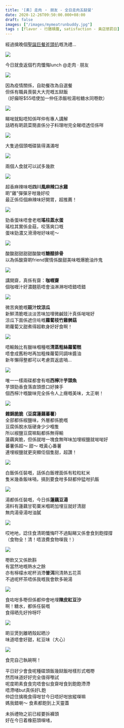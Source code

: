 ```yaml
---
title: '[素] 走肉 ‧ 朋友 - 全日走肉五餸餐'
date: 2020-12-26T09:50:00.000+08:00
draft: false
images: ["/images/mymeatrunbuddy.jpg"]
tags : [flavor - 行膳積腹, satisfaction - 黃店懲罰日]
---
```


經過擒晚個[聖誕巨餐斧頭扒](https://hidie.net/sowergift/)嘅洗禮...  

![](/images/mymeatrunbuddy1.jpg)

今日就食返個冇肉懺悔lunch @走肉 ‧ 朋友  

![](/images/mymeatrunbuddy2.jpg)

因為疫情關係，自助餐改為自選餐    
但係有職員喪裝大大兜嘅五餸飯  
（好癲呀$55唔使加一仲任添飯啦湯啦糖水同嘢飲）  

![](/images/mymeatrunbuddy3.jpg)

睇啱就點唔知係咩仲有專人講解  
話晒有啲蔬菜簡直係分子料理咁完全睇唔透佢係咩  

![](/images/mymeatrunbuddy4.jpg)

大隻過個頭嘅碟裝得滿滿咁  

![](/images/mymeatrunbuddy5.jpg)

兩個人食就可以試多幾款  

![](/images/mymeatrunbuddy6.jpg)

超香麻辣味嘅**四川風麻辣口水雞**  
啲"雞"彈彈牙咁幾好咬  
最正係佢個麻辣味好開胃，超推薦！  

![](/images/mymeatrunbuddy7.jpg)

勁香蛋味唔會老嘅**瑤柱蒸水蛋**  
瑤柱其實係金菇，咬落爽口嘅  
蛋味勁濃又滑滑咁好味呢～  

![](/images/mymeatrunbuddy8.jpg)

酸酸甜甜甜甜酸酸嘅**糖醋排骨**  
以為係酸齋啲friend實情係酸甜美味嘅爆脆油炸鬼  

![](/images/mymeatrunbuddy9.jpg)

講開齋，真係有齋：**咖喱齋**  
個咖喱汁好濃麵筋唔會油淋淋咁唔錯唔錯  

![](/images/mymeatrunbuddy10.jpg)

微苦爽脆嘅**豉汁炆涼瓜**  
新鮮清脆嘅淡淡苦味加埋微鹹豉汁真係啱啱好  
涼瓜下面係遮住咗嘅**蘿蔔枝竹雞髀菇**  
啲蘿蔔又甜煮得超軟身好好食啊！  

![](/images/mymeatrunbuddy11.jpg)

唔輸蝕比有臘味嗰種嘅**清蒸粗絲蘿蔔糕**  
唔會成舊粉咁再加粗條蘿蔔同調味醬油  
新年懶得整都可以考慮買返底喎...  

![](/images/mymeatrunbuddy12.jpg)

唯一一樣兩碟都會有嘅**西檸汁芋頭魚**  
芋頭勁香食落直頭漿口好揀手  
個西檸汁嘅酸味完全係令人上癮嘅美味，太正喇！  

![](/images/mymeatrunbuddy13.jpg)

**雜錦脆脆（豆腐蓮藕蕃薯）**  
全部都係椒鹽味，外層都係脆嘅  
豆腐係脫水版硬身少少嗰隻  
所以椒鹽豆腐嘛點都係無得輸  
蓮藕爽脆，但係就咁一塊食無咩味加埋椒鹽就啱啱好  
蕃薯係超～ 甜～ 嘅黃心番薯  
連埋椒鹽就更突顯佢個隻甜，超讚！  

![](/images/mymeatrunbuddy14.jpg)

白飯係任裝嘅，話係白飯裡面係有粒粒紅米  
隻米幾香飯味喎，搞到要食咁多餸都仲猛咁扒飯  

![](/images/mymeatrunbuddy15.jpg)

湯都係任裝嘅，今日係**蓮藕豆湯**  
湯料有蓮藕甘筍粟米嗰啲加埋豆就好清甜  
無肉湯骨湯咁油膩  

![](/images/mymeatrunbuddy.jpg)

哎吔吔，諗住食清啲懺悔吓不過點睇又係會食到飽撐撐  
（食物全！清！唔浪費食物㗎我！）  

![](/images/mymeatrunbuddy16.jpg)

嘢飲又又係飲斟  
有當然地嘅熱水之餘  
亦有檸檬水呢杯消滯**普洱**同清熱五花茶  
不過呢杯茶唔係我嘅我會飲多碗湯  

![](/images/mymeatrunbuddy17.jpg)

食咗咁多嘢但係都仲會吔埋**陳皮紅豆沙**  
啊！糖水，都係任裝嘅  
食得晒先好拎呀吓  

![](/images/mymeatrunbuddy18.jpg)

啲豆煲到離晒殼起晒沙  
味道唔會好甜，紅豆味（大心）  

![](/images/mymeatrunbuddy19.jpg)

食完自己執碗啊！  
    
平日好少會食呢種碟頭飯幾餸飯咁樣形式嘅嘢  
然而味道好好完全值得嚟試  
呢度啲素食食完唔會似食齋咁食到飽飽滯滯  
唔滯啫but真係好L飽  
仲諗住擒晚食得咁甘今日唔好咁放縱㗎嘛  
媽我錯喇～ 食素都飽到上天靈蓋  
  
未拆禮物之前已經要拆褲頭  
好在今日着橡筋頭㗎啫，
